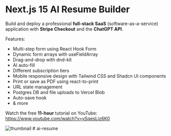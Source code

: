# Next.js 15 AI Resume Builder

Build and deploy a professional **full-stack SaaS** (software-as-a-service) application with **Stripe Checkout** and the **ChatGPT API**. 

Features:
- Multi-step form using React Hook Form
- Dynamic form arrays with useFieldArray
- Drag-and-drop with dnd-kit
- AI auto-fill
- Different subscription tiers
- Mobile responsive design with Tailwind CSS and Shadcn UI components
- Print or save as PDF using react-to-print
- URL state management
- Postgres DB and file uploads to Vercel Blob
- Auto-save hook
- & more

Watch the free **11-hour** tutorial on YouTube: https://www.youtube.com/watch?v=ySqesLjz6K0

![thumbnail](https://github.com/user-attachments/assets/f3eaef96-9674-4201-afeb-4deb3500ab6d)
#   a i - r e s u m e  
 